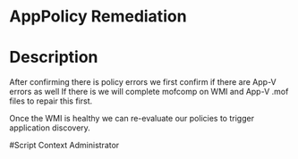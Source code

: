   # AppPolicy Remediation

  # Description
  After confirming there is policy errors we first confirm if there are App-V errors as well
  If there is we will complete mofcomp on WMI and App-V .mof files to repair this first.

  Once the WMI is healthy we can re-evaluate our policies to trigger application discovery.
  

  #Script Context
  Administrator
